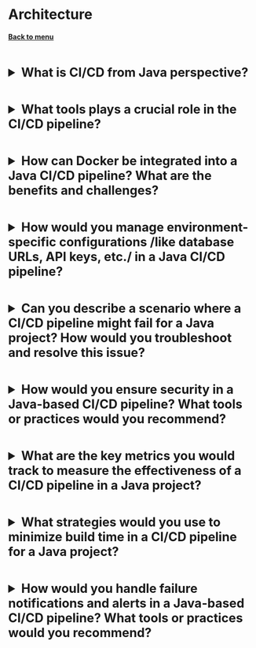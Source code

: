 <h1>Architecture</h1> 
<h4> 

[Back to menu](..%2FMenu.md)

</h4>

[//]: # (What is CI/CD from Java perspective?)
<br>
<details>
    <summary style="font-size: 25px;">
        <b>
            What is CI/CD from Java perspective?
        </b>
    </summary>
<br>

CI/CD, or Continuous Integration/Continuous Deployment,
is a software development practice
that improving the speed and reliability of software releases.

**Consists off:**
- **Version Control:**
  way of committing changes to shared repository.
- **Continuous Integration:**
  automated tools that build newly committed code
  help find and address bugs quicker,
  improve software quality.
- **Continuous Delivery:**
  This stage involves testing the code in a production-like environment,
  which may include UI testing, load testing, integration testing, etc.
  The goal is to ensure that we have a deployment-ready code

</details>

[//]: # (What tools plays a crucial role in the CI/CD pipeline?)
<br>
<details>
    <summary style="font-size: 25px;">
        <b>
            What tools plays a crucial role in the CI/CD pipeline?
        </b>
    </summary>
<br>

- **Git** allows efficient collaboration between developers


- **Maven/Gradle** - for Build/Testing/Document creation


- **Jenkins/Bamboo/TeamCity** automate the building and testing process,
  helping to catch issues early


- **JUnit/Mockito** ensure that your code is working as expected


- **Docker** simplifies deployment by packaging your application
  and its dependencies into a single object


- **Kubernetes** helps manage your containers
  and ensures that your application is highly available


- **Jenkins/Spinnaker/GoCD** automate the deployment process,
  reducing the risk of human error


- **Prometheus/Grafana** provide insights into how your application
  is performing in real-time

</details>

[//]: # (How can Docker be integrated into a Java CI/CD pipeline?
        What are the benefits and challenges?)
<br>
<details>
    <summary style="font-size: 25px;">
        <b>
            How can Docker be integrated into a Java CI/CD pipeline?
            What are the benefits and challenges?
        </b>
    </summary>
<br>

Docker can be integrated into a Java CI/CD pipeline in the following ways:
* Build Docker Images
* Run Tests in Docker Containers
* Push Docker Images to a Registry
* Deploy Docker Images

Pluses:
* Consistency — we have the same env during development
* Isolation — containers are isolated from each other
* Scalability — can be easily scaled up or down
* Portability — run on any system

Minuses:
* Complexity of knowledge and integration: can be a problem for who are new to Docker
* Security - Docker containers are isolated from each other, but still need security
* Framework Dependency

</details>

[//]: # (How would you manage environment-specific configurations 
        /like database URLs, API keys, etc./ in a Java CI/CD pipeline?)
<br>
<details>
    <summary style="font-size: 25px;">
        <b>
            How would you manage environment-specific configurations 
            /like database URLs, API keys, etc./ in a Java CI/CD pipeline?
        </b>
    </summary>
<br>

* **Environment/System Variables:** that a stored in the env by itself
* **Configuration Files:** files can be loaded at runtime based on the current environment
* **Secrets Management Tools:** Vault, AWS Secrets Manager, or Azure Key Vault

</details>

[//]: # (Can you describe a scenario where a CI/CD pipeline 
        might fail for a Java project? 
        How would you troubleshoot and resolve this issue?)
<br>
<details>
    <summary style="font-size: 25px;">
        <b>
            Can you describe a scenario where a CI/CD pipeline 
            might fail for a Java project? 
            How would you troubleshoot and resolve this issue?
        </b>
    </summary>
<br>

* Local Reproduction in case if it is not a local problem
* Check the Error Message or Error log
* various checks based on error message
  * Check the pom.xml File
  * Check the Dependency Repositories
  * Check the Resources
  * Check the Network

</details>

[//]: # (How would you ensure security in a Java-based CI/CD pipeline? 
         What tools or practices would you recommend?)
<br>
<details>
    <summary style="font-size: 25px;">
        <b>
            How would you ensure security in a Java-based CI/CD pipeline? 
            What tools or practices would you recommend?
        </b>
    </summary>
<br>

**Secure the Source Code**
- Static Code Analysis
- Dependency Check
- Regularly Update Dependencies

**Secure the Build Process**
- Secrets Management
- Build Isolation
- Automated Security Testing

**Secure the Deployment**
- Immutable Infrastructure
- Least Privilege Principle

**Monitor and Respond**
- Audit Logs

</details>

[//]: # (What are the key metrics you would track to measure 
        the effectiveness of a CI/CD pipeline in a Java project?)
<br>
<details>
    <summary style="font-size: 25px;">
        <b>
            What are the key metrics you would track to measure 
            the effectiveness of a CI/CD pipeline in a Java project?
        </b>
    </summary>
<br>

- Deployment Frequency
- Failure Rate
- Mean Time to Recovery
- Test Automation Rate
- Code Coverage

</details>

[//]: # (What strategies would you use to minimize build time in a 
         CI/CD pipeline for a Java project?)
<br>
<details>
    <summary style="font-size: 25px;">
        <b>
            What strategies would you use to minimize build time in a 
            CI/CD pipeline for a Java project?
        </b>
    </summary>
<br>

- Parallel Builds (main idea to split test and build processes)
- CI/CD Branching (test new feature in lighter dev branch)
- Performance, Accessibility Testing
- Automated Security Testing
- Optimize Dependencies (use only needed)
- Incremental Builds (like in AWS CloudFront template)
- Distributed Builds across multiple machines

</details>


[//]: # (How would you handle failure notifications and 
        alerts in a Java-based CI/CD pipeline? 
        What tools or practices would you recommend?)
<br>
<details>
    <summary style="font-size: 25px;">
        <b>
            How would you handle failure notifications and 
            alerts in a Java-based CI/CD pipeline? 
            What tools or practices would you recommend?
        </b>
    </summary>
<br>

- Alerting Tools
  - via static content (splunk, logs, log dashboards) 
  - via notifications (Slack, Email, SNS)
- Error Handling Mechanisms - like event-bridge + SNS SQS + lambda

</details>
